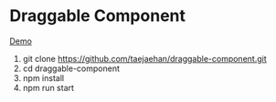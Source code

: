 # Draggable Component

<a href="https://draggable-component.taejaehan.com/">Demo</a>

1. git clone https://github.com/taejaehan/draggable-component.git
3. cd draggable-component
2. npm install
3. npm run start